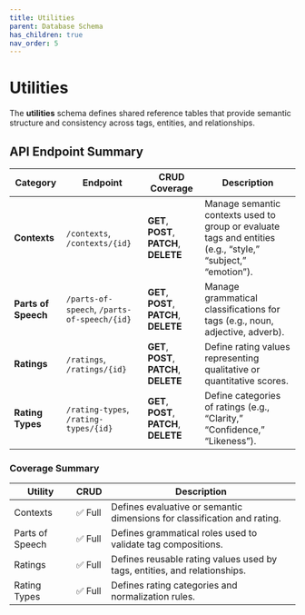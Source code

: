```yaml
---
title: Utilities
parent: Database Schema
has_children: true
nav_order: 5
---
```

# Utilities

The **utilities** schema defines shared reference tables that provide semantic structure and consistency across tags, entities, and relationships.

## API Endpoint Summary

| Category | Endpoint | CRUD Coverage | Description |
|-----------|-----------|----------------|--------------|
| **Contexts** | `/contexts`, `/contexts/{id}` | **GET**, **POST**, **PATCH**, **DELETE** | Manage semantic contexts used to group or evaluate tags and entities (e.g., “style,” “subject,” “emotion”). |
| **Parts of Speech** | `/parts-of-speech`, `/parts-of-speech/{id}` | **GET**, **POST**, **PATCH**, **DELETE** | Manage grammatical classifications for tags (e.g., noun, adjective, adverb). |
| **Ratings** | `/ratings`, `/ratings/{id}` | **GET**, **POST**, **PATCH**, **DELETE** | Define rating values representing qualitative or quantitative scores. |
| **Rating Types** | `/rating-types`, `/rating-types/{id}` | **GET**, **POST**, **PATCH**, **DELETE** | Define categories of ratings (e.g., “Clarity,” “Confidence,” “Likeness”). |

### Coverage Summary

| Utility | CRUD | Description |
|----------|------|--------------|
| Contexts | ✅ Full | Defines evaluative or semantic dimensions for classification and rating. |
| Parts of Speech | ✅ Full | Defines grammatical roles used to validate tag compositions. |
| Ratings | ✅ Full | Defines reusable rating values used by tags, entities, and relationships. |
| Rating Types | ✅ Full | Defines rating categories and normalization rules. |

